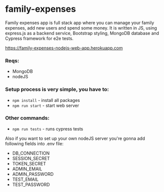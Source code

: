 # family-expenses
Family expenses app is full stack app where you can manage your family expenses, add new users and spend some money.
It is written in JS, using express.js as a backend service, Bootstrap styling, MongoDB database and Cypress framework for e2e tests.

https://family-expenses-nodejs-web-app.herokuapp.com

### Reqs:
* MongoDB
* nodeJS

### Setup process is very simple, you have to:
* `npm install` - install all packages
* `npm run start` - start web server

### Other commands:
* `npm run tests` - runs cypress tests

Also if you want to set up your own nodeJS server you're gonna add following fields into .env file:
* DB_CONNECTION
* SESSION_SECRET
* TOKEN_SECRET
* ADMIN_EMAIL
* ADMIN_PASSWORD
* TEST_EMAIL
* TEST_PASSWORD
